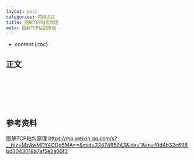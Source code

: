 ```yaml
---
layout: post
categories: 网络协议
title: 图解TCP粘包原理
meta: 图解TCP粘包原理
---
```

* content
{:toc}
  
## 正文




<br/><br/><br/><br/><br/>
## 参考资料

图解TCP粘包原理 <https://mp.weixin.qq.com/s?__biz=MzAwMDY4ODg5MA==&mid=2247485943&idx=1&sn=f0d4b32c698bd3043018b7af5e2a06f3>




